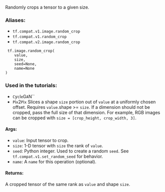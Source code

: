 Randomly crops a tensor to a given size.
### Aliases:
- `tf.compat.v1.image.random_crop`
- `tf.compat.v1.random_crop`
- `tf.compat.v2.image.random_crop`

```
 tf.image.random_crop(
    value,
    size,
    seed=None,
    name=None
)
```
### Used in the tutorials:
- ``C``y``c``l``e``G``A``N``
- ``P``i``x``2``P``i``x``
Slices a shape `size` portion out of `value` at a uniformly chosen offset. Requires `value`.shape >= `size`.
If a dimension should not be cropped, pass the full size of that dimension. For example, RGB images can be cropped with `size = [crop_height, crop_width, 3]`.
#### Args:
- `value`: Input tensor to crop.
- `size`: 1-D tensor with `size` the rank of `value`.
- `seed`: Python integer. Used to create a random `seed`. See `tf.compat.v1.set_random_seed` for behavior.
- `name`: A `name` for this operation (optional).
#### Returns:
A cropped tensor of the same rank as `value` and shape `size`.
